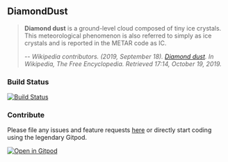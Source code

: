 ## DiamondDust

>**Diamond dust** is a ground-level cloud composed of tiny ice crystals. This meteorological phenomenon is also referred to simply as ice crystals and is reported in the METAR code as IC.
>
>-- <cite>Wikipedia contributors. (2019, September 18). [Diamond dust](https://en.wikipedia.org/w/index.php?title=Diamond_dust&oldid=916330765). In _Wikipedia, The Free Encyclopedia_. Retrieved 17:14, October 19, 2019.</cite>

### Build Status
<a href="https://actions-badge.atrox.dev/soerensofke/DiamondDust/goto?ref=master"><img alt="Build Status" src="https://img.shields.io/endpoint.svg?url=https%3A%2F%2Factions-badge.atrox.dev%2Fsoerensofke%2FDiamondDust%2Fbadge%3Fref%3Dmaster&style=flat-square" /></a>

### Contribute
Please file any issues and feature requests [here](https://github.com/soerensofke/DiamondDust/issues) or directly start coding using the legendary Gitpod.

[![Open in Gitpod](https://gitpod.io/button/open-in-gitpod.svg)](https://github.com/soerensofke/DiamondDust)
